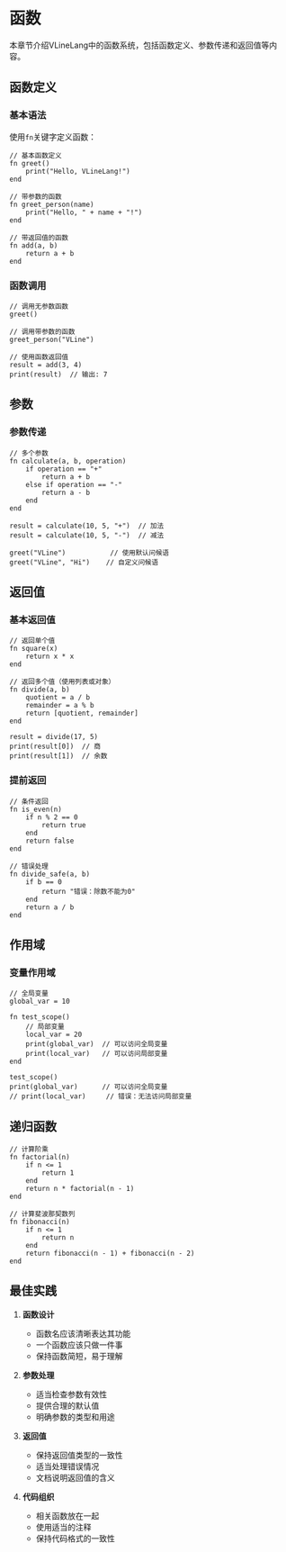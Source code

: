 # 函数

本章节介绍VLineLang中的函数系统，包括函数定义、参数传递和返回值等内容。

## 函数定义

### 基本语法

使用`fn`关键字定义函数：

```vline
// 基本函数定义
fn greet()
    print("Hello, VLineLang!")
end

// 带参数的函数
fn greet_person(name)
    print("Hello, " + name + "!")
end

// 带返回值的函数
fn add(a, b)
    return a + b
end
```

### 函数调用

```vline
// 调用无参数函数
greet()

// 调用带参数的函数
greet_person("VLine")

// 使用函数返回值
result = add(3, 4)
print(result)  // 输出: 7
```

## 参数

### 参数传递

```vline
// 多个参数
fn calculate(a, b, operation)
    if operation == "+"
        return a + b
    else if operation == "-"
        return a - b
    end
end

result = calculate(10, 5, "+")  // 加法
result = calculate(10, 5, "-")  // 减法

greet("VLine")           // 使用默认问候语
greet("VLine", "Hi")    // 自定义问候语
```

## 返回值

### 基本返回值

```vline
// 返回单个值
fn square(x)
    return x * x
end

// 返回多个值（使用列表或对象）
fn divide(a, b)
    quotient = a / b
    remainder = a % b
    return [quotient, remainder]
end

result = divide(17, 5)
print(result[0])  // 商
print(result[1])  // 余数
```

### 提前返回

```vline
// 条件返回
fn is_even(n)
    if n % 2 == 0
        return true
    end
    return false
end

// 错误处理
fn divide_safe(a, b)
    if b == 0
        return "错误：除数不能为0"
    end
    return a / b
end
```

## 作用域

### 变量作用域

```vline
// 全局变量
global_var = 10

fn test_scope()
    // 局部变量
    local_var = 20
    print(global_var)  // 可以访问全局变量
    print(local_var)   // 可以访问局部变量
end

test_scope()
print(global_var)      // 可以访问全局变量
// print(local_var)     // 错误：无法访问局部变量
```

## 递归函数

```vline
// 计算阶乘
fn factorial(n)
    if n <= 1
        return 1
    end
    return n * factorial(n - 1)
end

// 计算斐波那契数列
fn fibonacci(n)
    if n <= 1
        return n
    end
    return fibonacci(n - 1) + fibonacci(n - 2)
end
```

## 最佳实践

1. **函数设计**
   - 函数名应该清晰表达其功能
   - 一个函数应该只做一件事
   - 保持函数简短，易于理解

2. **参数处理**
   - 适当检查参数有效性
   - 提供合理的默认值
   - 明确参数的类型和用途

3. **返回值**
   - 保持返回值类型的一致性
   - 适当处理错误情况
   - 文档说明返回值的含义

4. **代码组织**
   - 相关函数放在一起
   - 使用适当的注释
   - 保持代码格式的一致性
